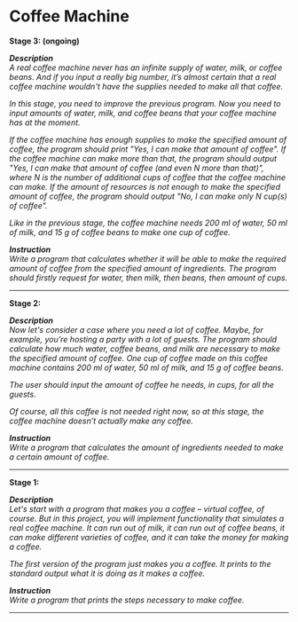 # Coffee Machine

**Stage 3: (ongoing)**

_**Description**<br>
A real coffee machine never has an infinite supply of water, milk, or coffee beans. And if you input a really big number, it’s almost certain that a real coffee machine wouldn't have the supplies needed to make all that coffee._

_In this stage, you need to improve the previous program. Now you need to input amounts of water, milk, and coffee beans that your coffee machine has at the moment._

_If the coffee machine has enough supplies to make the specified amount of coffee, the program should print "Yes, I can make that amount of coffee". If the coffee machine can make more than that, the program should output "Yes, I can make that amount of coffee (and even N more than that)", where N is the number of additional cups of coffee that the coffee machine can make. If the amount of resources is not enough to make the specified amount of coffee, the program should output "No, I can make only N cup(s) of coffee"._

_Like in the previous stage, the coffee machine needs 200 ml of water, 50 ml of milk, and 15 g of coffee beans to make one cup of coffee._

_**Instruction**<br>
Write a program that calculates whether it will be able to make the required amount of coffee from the specified amount of ingredients.
The program should firstly request for water, then milk, then beans, then amount of cups._

***
**Stage 2:**

_**Description**<br>
Now let's consider a case where you need a lot of coffee. Maybe, for example, you’re hosting a party with a lot of guests. The program should calculate how much water, coffee beans, and milk are necessary to make the specified amount of coffee. One cup of coffee made on this coffee machine contains 200 ml of water, 50 ml of milk, and 15 g of coffee beans._

_The user should input the amount of coffee he needs, in cups, for all the guests._

_Of course, all this coffee is not needed right now, so at this stage, the coffee machine doesn’t actually make any coffee._

_**Instruction**<br>
Write a program that calculates the amount of ingredients needed to make a certain amount of coffee._

***
**Stage 1:**

_**Description**<br>
Let's start with a program that makes you a coffee – virtual coffee, of course. But in this project, you will implement functionality that simulates a real coffee machine. It can run out of milk, it can run out of coffee beans, it can make different varieties of coffee, and it can take the money for making a coffee._

_The first version of the program just makes you a coffee. It prints to the standard output what it is doing as it makes a coffee._

_**Instruction**<br>
Write a program that prints the steps necessary to make coffee._

***
